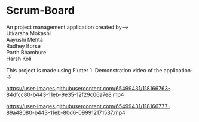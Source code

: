 # Scrum-Board
An project management application created by--> 
<br/>Utkarsha Mokashi
<br/>Aayushi Mehta
<br/>Radhey Borse
<br/>Parth Bhambure
<br/>Harsh Koli

This project is made using Flutter 1.
Demonstration video of the application-->

https://user-images.githubusercontent.com/65499431/118166763-84dfcc80-b443-11eb-9e35-12f29c06a7e8.mp4


https://user-images.githubusercontent.com/65499431/118166777-89a48080-b443-11eb-80d6-099912171537.mp4

